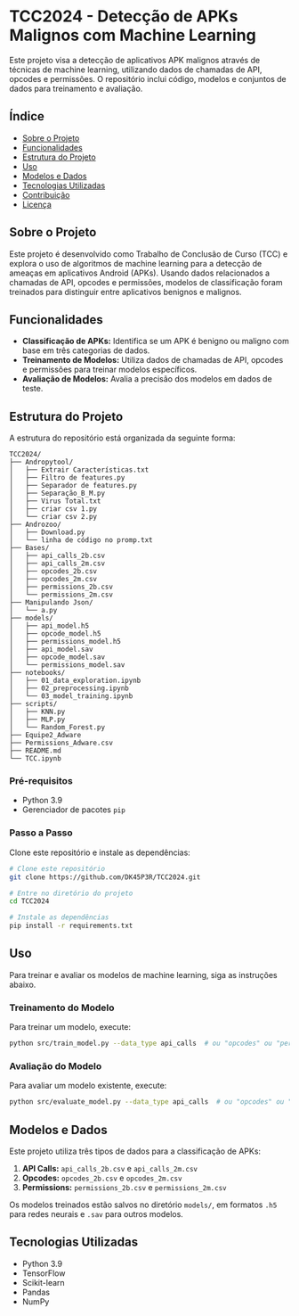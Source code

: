 
# TCC2024 - Detecção de APKs Malignos com Machine Learning

Este projeto visa a detecção de aplicativos APK malignos através de técnicas de machine learning, utilizando dados de chamadas de API, opcodes e permissões. O repositório inclui código, modelos e conjuntos de dados para treinamento e avaliação.

## Índice

- [Sobre o Projeto](#sobre-o-projeto)
- [Funcionalidades](#funcionalidades)
- [Estrutura do Projeto](#estrutura-do-projeto)
- [Uso](#uso)
- [Modelos e Dados](#modelos-e-dados)
- [Tecnologias Utilizadas](#tecnologias-utilizadas)
- [Contribuição](#contribuição)
- [Licença](#licença)

## Sobre o Projeto

Este projeto é desenvolvido como Trabalho de Conclusão de Curso (TCC) e explora o uso de algoritmos de machine learning para a detecção de ameaças em aplicativos Android (APKs). Usando dados relacionados a chamadas de API, opcodes e permissões, modelos de classificação foram treinados para distinguir entre aplicativos benignos e malignos.

## Funcionalidades

- **Classificação de APKs:** Identifica se um APK é benigno ou maligno com base em três categorias de dados.
- **Treinamento de Modelos:** Utiliza dados de chamadas de API, opcodes e permissões para treinar modelos específicos.
- **Avaliação de Modelos:** Avalia a precisão dos modelos em dados de teste.

## Estrutura do Projeto

A estrutura do repositório está organizada da seguinte forma:

```plaintext
TCC2024/
├── Andropytool/
│   ├── Extrair Características.txt
│   ├── Filtro de features.py
│   ├── Separador de features.py
│   ├── Separação_B_M.py
│   ├── Virus Total.txt
│   ├── criar csv 1.py
│   └── criar csv 2.py
├── Androzoo/
│   ├── Download.py
│   └── linha de código no promp.txt
├── Bases/
│   ├── api_calls_2b.csv
│   ├── api_calls_2m.csv
│   ├── opcodes_2b.csv
│   ├── opcodes_2m.csv
│   ├── permissions_2b.csv
│   └── permissions_2m.csv
├── Manipulando Json/
│   └── a.py
├── models/
│   ├── api_model.h5
│   ├── opcode_model.h5
│   ├── permissions_model.h5
│   ├── api_model.sav
│   ├── opcode_model.sav
│   └── permissions_model.sav
├── notebooks/
│   ├── 01_data_exploration.ipynb
│   ├── 02_preprocessing.ipynb
│   └── 03_model_training.ipynb
├── scripts/
│   ├── KNN.py
│   ├── MLP.py
│   └── Random_Forest.py
├── Equipe2_Adware
├── Permissions_Adware.csv
├── README.md
└── TCC.ipynb

```


### Pré-requisitos

- Python 3.9
- Gerenciador de pacotes `pip`

### Passo a Passo

Clone este repositório e instale as dependências:

```bash
# Clone este repositório
git clone https://github.com/DK45P3R/TCC2024.git

# Entre no diretório do projeto
cd TCC2024

# Instale as dependências
pip install -r requirements.txt
```

## Uso

Para treinar e avaliar os modelos de machine learning, siga as instruções abaixo.

### Treinamento do Modelo

Para treinar um modelo, execute:

```bash
python src/train_model.py --data_type api_calls  # ou "opcodes" ou "permissions"
```

### Avaliação do Modelo

Para avaliar um modelo existente, execute:

```bash
python src/evaluate_model.py --data_type api_calls  # ou "opcodes" ou "permissions"
```

## Modelos e Dados

Este projeto utiliza três tipos de dados para a classificação de APKs:

1. **API Calls:** `api_calls_2b.csv` e `api_calls_2m.csv`
2. **Opcodes:** `opcodes_2b.csv` e `opcodes_2m.csv`
3. **Permissions:** `permissions_2b.csv` e `permissions_2m.csv`

Os modelos treinados estão salvos no diretório `models/`, em formatos `.h5` para redes neurais e `.sav` para outros modelos.

## Tecnologias Utilizadas

- Python 3.9
- TensorFlow
- Scikit-learn
- Pandas
- NumPy


